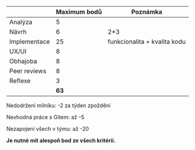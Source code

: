 |   |  Maximum bodů |  Poznámka |   
|---|---|---|
| Analýza  |  5 |   |   
| Návrh | 6  | 2*3  |  
| Implementace  | 25  | funkcionalita + kvalita kodu  |  
| UX/UI  | 8  |   |   
| Obhajoba  | 8  |   |  
| Peer reviews  |  8 |   |  
| Reflexe  |  3 |   |   
|   |  **63** |   |   

Nedodržení milníku: -2 za týden zpoždění	

Nevhodná práce s Gitem: až -5		

Nezapojení všech v týmu: až -20		

**Je nutné mít alespoň bod ze všech kritérií.**
